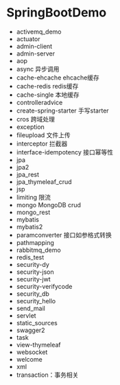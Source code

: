 
# SpringBootDemo
- activemq_demo
- actuator
- admin-client
- admin-server
- aop   
- async 异步调用
- cache-ehcache  ehcache缓存
- cache-redis   redis缓存
- cache-single  本地缓存
- controlleradvice
- create-spring-starter  手写starter
- cros 跨域处理
- exception  
- fileupload 文件上传
- interceptor  拦截器
- interface-idempotency 接口幂等性
- jpa
- jpa2
- jpa_rest
- jpa_thymeleaf_crud
- jsp
- limiting  限流
- mongo MongoDB crud
- mongo_rest 
- mybatis
- mybatis2
- paramconverter 接口如参格式转换
- pathmapping
- rabbitmq_demo
- redis_test
- security-dy
- security-json
- security-jwt
- security-verifycode
- security_db
- security_hello
- send_mail
- servlet
- static_sources
- swagger2
- task
- view-thymeleaf
- websocket
- welcome
- xml
- transaction：事务相关



